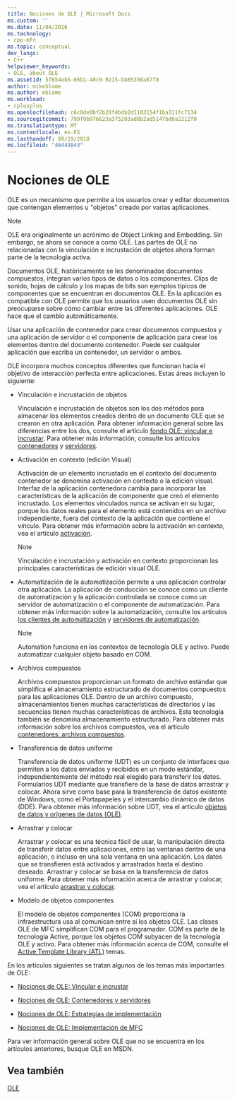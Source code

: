 ```yaml
---
title: Nociones de OLE | Microsoft Docs
ms.custom: ''
ms.date: 11/04/2016
ms.technology:
- cpp-mfc
ms.topic: conceptual
dev_langs:
- C++
helpviewer_keywords:
- OLE, about OLE
ms.assetid: 5f654eb5-66b1-40c9-9215-bb85356a67f8
author: mikeblome
ms.author: mblome
ms.workload:
- cplusplus
ms.openlocfilehash: c6c0de0bf2b20f4bdb2d1103154f1ba311fc7134
ms.sourcegitcommit: 799f9b976623a375203ad8b2ad5147bd6a2212f0
ms.translationtype: MT
ms.contentlocale: es-ES
ms.lasthandoff: 09/19/2018
ms.locfileid: "46443843"
---
```

# <a name="ole-background"></a>Nociones de OLE

OLE es un mecanismo que permite a los usuarios crear y editar documentos que contengan elementos u "objetos" creado por varias aplicaciones.

> [!NOTE]
>  OLE era originalmente un acrónimo de Object Linking and Embedding. Sin embargo, se ahora se conoce a como OLE. Las partes de OLE no relacionadas con la vinculación e incrustación de objetos ahora forman parte de la tecnología activa.

Documentos OLE, históricamente se les denominados documentos compuestos, integran varios tipos de datos o los componentes. Clips de sonido, hojas de cálculo y los mapas de bits son ejemplos típicos de componentes que se encuentran en documentos OLE. En la aplicación es compatible con OLE permite que los usuarios usen documentos OLE sin preocuparse sobre cómo cambiar entre las diferentes aplicaciones. OLE hace que el cambio automáticamente.

Usar una aplicación de contenedor para crear documentos compuestos y una aplicación de servidor o el componente de aplicación para crear los elementos dentro del documento contenedor. Puede ser cualquier aplicación que escriba un contenedor, un servidor o ambos.

OLE incorpora muchos conceptos diferentes que funcionan hacia el objetivo de interacción perfecta entre aplicaciones. Estas áreas incluyen lo siguiente:

- Vinculación e incrustación de objetos

   Vinculación e incrustación de objetos son los dos métodos para almacenar los elementos creados dentro de un documento OLE que se crearon en otra aplicación. Para obtener información general sobre las diferencias entre los dos, consulte el artículo [fondo OLE: vincular e incrustar](../mfc/ole-background-linking-and-embedding.md). Para obtener más información, consulte los artículos [contenedores](../mfc/containers.md) y [servidores](../mfc/servers.md).

- Activación en contexto (edición Visual)

   Activación de un elemento incrustado en el contexto del documento contenedor se denomina activación en contexto o la edición visual. Interfaz de la aplicación contenedora cambia para incorporar las características de la aplicación de componente que creó el elemento incrustado. Los elementos vinculados nunca se activan en su lugar, porque los datos reales para el elemento está contenidos en un archivo independiente, fuera del contexto de la aplicación que contiene el vínculo. Para obtener más información sobre la activación en contexto, vea el artículo [activación](../mfc/activation-cpp.md).

   > [!NOTE]
   > Vinculación e incrustación y activación en contexto proporcionan las principales características de edición visual OLE.

- Automatización de la automatización permite a una aplicación controlar otra aplicación. La aplicación de conducción se conoce como un cliente de automatización y la aplicación controlada se conoce como un servidor de automatización o el componente de automatización. Para obtener más información sobre la automatización, consulte los artículos [los clientes de automatización](../mfc/automation-clients.md) y [servidores de automatización](../mfc/automation-servers.md).

   > [!NOTE]
   > Automation funciona en los contextos de tecnología OLE y activo. Puede automatizar cualquier objeto basado en COM.

- Archivos compuestos

   Archivos compuestos proporcionan un formato de archivo estándar que simplifica el almacenamiento estructurado de documentos compuestos para las aplicaciones OLE. Dentro de un archivo compuesto, almacenamientos tienen muchas características de directorios y las secuencias tienen muchas características de archivos. Esta tecnología también se denomina almacenamiento estructurado. Para obtener más información sobre los archivos compuestos, vea el artículo [contenedores: archivos compuestos](../mfc/containers-compound-files.md).

- Transferencia de datos uniforme

   Transferencia de datos uniforme (UDT) es un conjunto de interfaces que permiten a los datos enviados y recibidos en un modo estándar, independientemente del método real elegido para transferir los datos. Formularios UDT mediante que transfiere de la base de datos arrastrar y colocar. Ahora sirve como base para la transferencia de datos existente de Windows, como el Portapapeles y el intercambio dinámico de datos (DDE). Para obtener más información sobre UDT, vea el artículo [objetos de datos y orígenes de datos (OLE)](../mfc/data-objects-and-data-sources-ole.md).

- Arrastrar y colocar

   Arrastrar y colocar es una técnica fácil de usar, la manipulación directa de transferir datos entre aplicaciones, entre las ventanas dentro de una aplicación, o incluso en una sola ventana en una aplicación. Los datos que se transfieren está activados y arrastrados hasta el destino deseado. Arrastrar y colocar se basa en la transferencia de datos uniforme. Para obtener más información acerca de arrastrar y colocar, vea el artículo [arrastrar y colocar](../mfc/drag-and-drop-ole.md).

- Modelo de objetos componentes

   El modelo de objetos componentes (COM) proporciona la infraestructura usa al comunican entre sí los objetos OLE. Las clases OLE de MFC simplifican COM para el programador. COM es parte de la tecnología Active, porque los objetos COM subyacen de la tecnología OLE y activo. Para obtener más información acerca de COM, consulte el [Active Template Library (ATL)](../atl/active-template-library-atl-concepts.md) temas.

En los artículos siguientes se tratan algunos de los temas más importantes de OLE:

- [Nociones de OLE: Vincular e incrustar](../mfc/ole-background-linking-and-embedding.md)

- [Nociones de OLE: Contenedores y servidores](../mfc/ole-background-containers-and-servers.md)

- [Nociones de OLE: Estrategias de implementación](../mfc/ole-background-implementation-strategies.md)

- [Nociones de OLE: Implementación de MFC](../mfc/ole-background-mfc-implementation.md)

Para ver información general sobre OLE que no se encuentra en los artículos anteriores, busque OLE en MSDN.

## <a name="see-also"></a>Vea también

[OLE](../mfc/ole-in-mfc.md)


